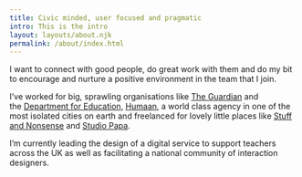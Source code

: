 ```yaml
---
title: Civic minded, user focused and pragmatic
intro: This is the intro
layout: layouts/about.njk
permalink: /about/index.html
---
```

I want to connect with good people, do great work with them and do my bit to encourage and nurture a positive environment in the team that I join.

I’ve worked for big, sprawling organisations like [The Guardian](https://www.theguardian.com/uk) and the [Department for Education](https://www.gov.uk/government/organisations/department-for-education), [Humaan](http://humaan.com/), a world class agency in one of the most isolated cities on earth and freelanced for lovely little places like [Stuff and Nonsense](https://stuffandnonsense.co.uk/) and [Studio Papa](https://studiopapa.com.au/).

I’m currently leading the design of a digital service to support teachers across the UK as well as facilitating a national community of interaction designers.